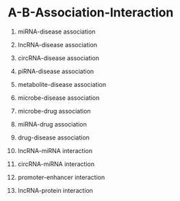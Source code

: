 # A-B-Association-Interaction

1. miRNA-disease association  

2. lncRNA-disease association  

3. circRNA-disease association  

4. piRNA-disease association  

5. metabolite-disease association  

6. microbe-disease association  

7. microbe-drug association  

8. miRNA-drug association  

9. drug-disease association  

10. lncRNA-miRNA interaction  

11. circRNA-miRNA interaction  

12. promoter-enhancer interaction  

13. lncRNA-protein interaction  

